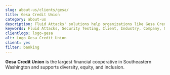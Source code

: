 ```yaml
---
slug: about-us/clients/gesa/
title: Gesa Credit Union
category: about-us
description: Fluid Attacks' solutions help organizations like Gesa Credit Union to identify security vulnerabilities in their systems and manage their attack surfaces.
keywords: Fluid Attacks, Security Testing, Client, Industry, Company, Organization, Pentesting, Ethical Hacking, Gesa Credit Union
clientlogo: logo-gesa
alt: Logo Gesa Credit Union
client: yes
filter: banking
---
```


**Gesa Credit Union** is the largest financial cooperative in
Southeastern Washington and supports diversity, equity, and inclusion.
